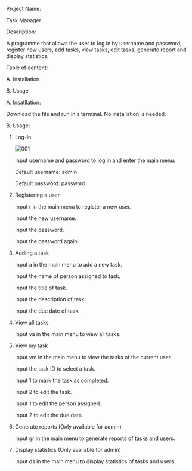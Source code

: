 Project Name: 

Task Manager



Description: 

A programme that allows the user to log in by username and password, register new users, add tasks, view tasks, edit tasks, generate report and display statistics.



Table of content:

  A. Installation

  B. Usage



A. Insatllation:

Download the file and run in a terminal. No installation is needed.



B. Usage:

1. Log-in
   
   ![001](https://github.com/HavenYu/finalCapstone/assets/136474605/5bba33e5-b804-4b20-8c64-5271e00f3bbf)

   Input username and password to log in and enter the main menu.
   
   Default username: admin
   
   Default password: password

	
2. Registering a user
   
   Input r in the main menu to register a new user.
   
   Input the new username.
   
   Input the password.
   
   Input the password again.
   

3. Adding a task
   
   Input a in the main menu to add a new task.
   
   Input the name of person assigned to task.
   
   Input the title of task.
   
   Input the description of task.
   
   Input the due date of task.
   

4. View all tasks
   
   Input va in the main menu to view all tasks.


5. View my task
    
   Input vm in the main menu to view the tasks of the current user.
   
   Input the task ID to select a task.
   
   Input 1 to mark the task as completed.
   
   Input 2 to edit the task.
   
     Input 1 to edit the person assigned.
   
     Input 2 to edit the due date.
   

6. Generate reports (Only available for admin)
    
   Input gr in the main menu to generate reports of tasks and users.

 

7. Display statistics (Only available for admin)
    
   Input ds in the main menu to display statistics of tasks and users.




